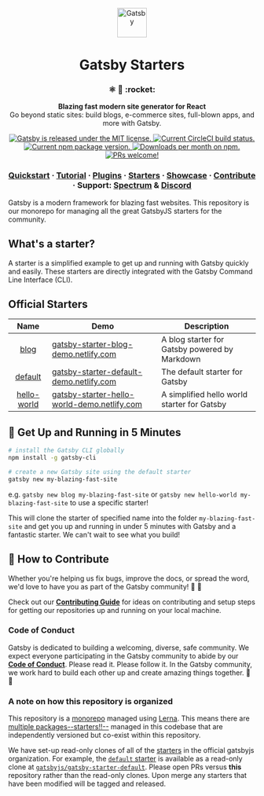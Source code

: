 <p align="center">
  <a href="https://gatsbyjs.org">
    <img alt="Gatsby" src="https://www.gatsbyjs.org/monogram.svg" width="60" />
  </a>
</p>
<h1 align="center">
  Gatsby Starters
</h1>

<h3 align="center">
  ⚛️ 📄 :rocket:
</h3>
<p align="center">
  <strong>Blazing fast modern site generator for React</strong><br>
  Go beyond static sites: build blogs, e-commerce sites, full-blown apps, and more with Gatsby.
</p>
<p align="center">
  <a href="https://github.com/gatsbyjs/gatsby/blob/master/LICENSE">
    <img src="https://img.shields.io/badge/license-MIT-blue.svg" alt="Gatsby is released under the MIT license." />
  </a>
  <a href="https://circleci.com/gh/DSchau/starters">
    <img src="https://circleci.com/gh/DSchau/starters.svg?style=shield" alt="Current CircleCI build status." />
  </a>
  <a href="https://www.npmjs.org/package/gatsby">
    <img src="https://img.shields.io/npm/v/gatsby.svg" alt="Current npm package version." />
  </a>
  <a href="https://npmcharts.com/compare/gatsby?minimal=true">
    <img src="https://img.shields.io/npm/dm/gatsby.svg" alt="Downloads per month on npm." />
  </a>
  <a href="https://gatsbyjs.org/docs/how-to-submit-a-pr/">
    <img src="https://img.shields.io/badge/PRs-welcome-brightgreen.svg" alt="PRs welcome!" />
  </a>
</p>

<h3 align="center">
  <a href="https://gatsbyjs.org/docs/">Quickstart</a>
  <span> · </span>
  <a href="https://gatsbyjs.org/tutorial/">Tutorial</a>
  <span> · </span>
  <a href="https://gatsbyjs.org/plugins/">Plugins</a>
  <span> · </span>
  <a href="https://gatsbyjs.org/docs/gatsby-starters/">Starters</a>
  <span> · </span>
  <a href="https://gatsbyjs.org/showcase/">Showcase</a>
  <span> · </span>
  <a href="https://gatsbyjs.org/docs/how-to-contribute/">Contribute</a>
  <span> · </span>
  Support: <a href="https://spectrum.chat/gatsby-js">Spectrum</a>
  <span> & </span>
  <a href="https://discord.gg/0ZcbPKXt5bVoxkfV">Discord</a>
</h3>

Gatsby is a modern framework for blazing fast websites. This repository is our monorepo for managing all the great GatsbyJS starters for the community.

## What's a starter?

A starter is a simplified example to get up and running with Gatsby quickly and easily. These starters are directly integrated with the Gatsby Command Line Interface (CLI).

## Official Starters

|                                 Name                                  | Demo                                                                                                | Description                                   |
| :-------------------------------------------------------------------: | --------------------------------------------------------------------------------------------------- | --------------------------------------------- |
|        [blog](https://github.com/gatsbyjs/gatsby-starter-blog)        | [gatsby-starter-blog-demo.netlify.com](https://gatsby-starter-blog-demo.netlify.com/)               | A blog starter for Gatsby powered by Markdown |
|     [default](https://github.com/gatsbyjs/gatsby-starter-default)     | [gatsby-starter-default-demo.netlify.com](https://gatsby-starter-default-demo.netlify.com/)         | The default starter for Gatsby                |
| [hello-world](https://github.com/gatsbyjs/gatsby-starter-hello-world) | [gatsby-starter-hello-world-demo.netlify.com](https://gatsby-starter-hello-world-demo.netlify.com/) | A simplified hello world starter for Gatsby   |

## 🚀 Get Up and Running in 5 Minutes

```sh
# install the Gatsby CLI globally
npm install -g gatsby-cli

# create a new Gatsby site using the default starter
gatsby new my-blazing-fast-site
```

e.g. `gatsby new blog my-blazing-fast-site` or `gatsby new hello-world my-blazing-fast-site` to use a specific starter!

This will clone the starter of specified name into the folder `my-blazing-fast-site` and get you up and running in under 5 minutes with Gatsby and a fantastic starter. We can't wait to see what you build!

## 🤝 How to Contribute

Whether you're helping us fix bugs, improve the docs, or spread the word, we'd love to have you as part of the Gatsby community! :muscle: :purple_heart:

Check out our [**Contributing Guide**][contributing-guide] for ideas on contributing and setup steps for getting our repositories up and running on your local machine.

### Code of Conduct

Gatsby is dedicated to building a welcoming, diverse, safe community. We expect everyone participating in the Gatsby community to abide by our [**Code of Conduct**][code-of-conduct]. Please read it. Please follow it. In the Gatsby community, we work hard to build each other up and create amazing things together. :muscle: :purple_heart:

### A note on how this repository is organized

This repository is a [monorepo][monorepo] managed using [Lerna][lerna]. This means there are [multiple packages--starters!!--][starters] managed in this codebase that are independently versioned but co-exist within this repository.

We have set-up read-only clones of all of the [starters][starters] in the official gatsbyjs organization. For example, the [`default` starter](starters/default) is available as a read-only clone at [`gatsbyjs/gatsby-starter-default`][gatsby-starter-default]. Please open PRs versus **this** repository rather than the read-only clones. Upon merge any starters that have been modified will be tagged and released.

[code-of-conduct]: https://gatsbyjs.org/docs/code-of-conduct/
[contributing-guide]: https://gatsbyjs.org/docs/how-to-contribute/
[monorepo]: https://trunkbaseddevelopment.com/monorepos
[lerna]: https://github.com/lerna/lerna
[starters]: /starters
[gatsby-starter-default]: https://github.com/gatsbyjs/gatsby-starter-default
